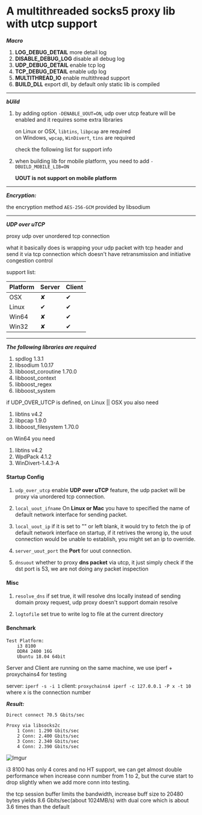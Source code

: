 # A multithreaded socks5 proxy lib with utcp support

***Macro***

1. **LOG_DEBUG_DETAIL**     more detail log
2. **DISABLE_DEBUG_LOG**    disable all debug log
3. **UDP_DEBUG_DETAIL**     enable tcp log
3. **TCP_DEBUG_DETAIL**     enable udp log
4. **MULTITHREAD_IO**       enable multithread support
5. **BUILD_DLL**			export dll, by default only static lib is compiled
---

***bUild***
1. by adding option ```-DENABLE_UOUT=ON```, udp over utcp feature will be enabled and it requires some extra libraries

   on Linux or OSX, ```libtins```, ```libpcap``` are required \
   on Windows, ```wpcap```, ```WinDivert```, ```tins``` are required

   check the following list for support info

2. when building lib for mobile platform, you need to add ```-DBUILD_MOBILE_LIB=ON```

   <b>UOUT is not support on mobile platform</b>

---
***Encryption:***

the encryption method ```AES-256-GCM``` provided by libsodium

---
***UDP over uTCP***

proxy udp over unordered tcp connection

what it basically does is wrapping your udp packet with tcp header and send it via tcp connection which doesn't have retransmission and initiative congestion control

support list:

| Platform | Server | Client |
| ------ | ------ | ------ |
| OSX | ✘ | ✔ |
| Linux | ✔ | ✔ |
| Win64 | ✘ | ✔ |
| Win32 | ✘ | ✔ |

---
***The following libraries are required***
1. spdlog 1.3.1
2. libsodium 1.0.17
3. libboost_coroutine 1.70.0
4. libboost_context
5. libboost_regex
6. libboost_system

if UDP_OVER_UTCP is defined,
on Linux || OSX you also need
1. libtins v4.2 
2. libpcap 1.9.0
3. libboost_filesystem 1.70.0

on Win64 you need 
1. libtins v4.2 
2. WpdPack 4.1.2
3. WinDivert-1.4.3-A


#### Startup Config
1. ```udp_over_utcp``` enable <b>UDP over uTCP</b> feature, the udp packet will be proxy via unordered tcp connection.

2. ```local_uout_ifname``` On <b>Linux or Mac</b> you have to specified the name of default network interface for sending packet. 

3. ```local_uout_ip``` if it is set to "" or left blank, it would try to fetch the ip of default network interface on startup, if it retrives the wrong ip, the uout connection would be unable to establish, you might set an ip to override. 

4. ```server_uout_port``` the <b>Port</b> for uout connection. 

5. ```dnsuout``` whether to proxy <b>dns packet</b> via utcp, it just simply check if the dst port is 53, we are not doing any packet inspection

#### Misc

1. ```resolve_dns``` if set true, it will resolve dns locally instead of sending domain proxy request, udp proxy doesn't support domain resolve

1. ```logtofile``` set true to write log to file at the current directory

#### Benchmark
    Test Platform: 
        i3 8100
        DDR4 2400 16G
        Ubuntu 18.04 64bit
    
Server and Client are running on the same machine, we use iperf + proxychains4 for testing

server: ```iperf -s -i 1```
client: ```proxychains4 iperf -c 127.0.0.1 -P x -t 10``` where x is the connection number

***Result:*** 

    Direct connect 70.5 Gbits/sec

    Proxy via libsocks2c
        1 Conn: 1.290 Gbits/sec
        2 Conn: 2.400 Gbits/sec
        3 Conn: 2.340 Gbits/sec
        4 Conn: 2.390 Gbits/sec

![Imgur](https://i.imgur.com/80TDKK0.png)

i3 8100 has only 4 cores and no HT support, we can get almost double performance when increase conn number from 1 to 2, but the curve start to drop slightly when we add more conn into testing.

the tcp session buffer limits the bandwidth, increase buff size to 20480 bytes yields 8.6 Gbits/sec(about 1024MB/s) with dual core which is about 3.6 times than the default
